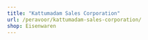 ```yaml
---
title: "Kattumadam Sales Corporation"
url: /peravoor/kattumadam-sales-corporation/
shop: Eisenwaren
---
```

